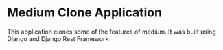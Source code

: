 # Medium Clone Application

This application clones some of the features of medium. It was built using Django and Django Rest Framework

